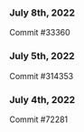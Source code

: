 ### July 8th, 2022

Commit #33360

### July 5th, 2022

Commit #314353


### July 4th, 2022

Commit #72281

